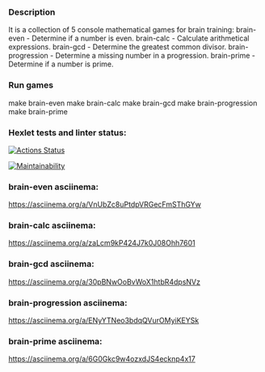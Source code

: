 ### Description
It is a collection of 5 console mathematical games for brain training:
brain-even - Determine if a number is even.
brain-calc - Calculate arithmetical expressions.
brain-gcd - Determine the greatest common divisor.
brain-progression - Determine a missing number in a progression.
brain-prime - Determine if a number is prime.

### Run games
make brain-even
make brain-calc
make brain-gcd
make brain-progression
make brain-prime

### Hexlet tests and linter status:
[![Actions Status](https://github.com/dmitrymon/frontend-project-44/workflows/hexlet-check/badge.svg)](https://github.com/dmitrymon/frontend-project-44/actions)

[![Maintainability](https://api.codeclimate.com/v1/badges/5a814c2f4c2e8857a77d/maintainability)](https://codeclimate.com/github/dmitrymon/frontend-project-44/maintainability)

### brain-even asciinema:
https://asciinema.org/a/VnUbZc8uPtdpVRGecFmSThGYw

### brain-calc asciinema:
https://asciinema.org/a/zaLcm9kP424J7k0J08Ohh7601

### brain-gcd asciinema:
https://asciinema.org/a/30pBNwOoBvWoX1htbR4dpsNVz

### brain-progression asciinema:
https://asciinema.org/a/ENyYTNeo3bdqQVurOMyiKEYSk

### brain-prime asciinema:
https://asciinema.org/a/6G0Gkc9w4ozxdJS4ecknp4x17
